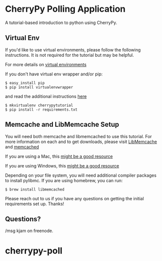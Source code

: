 CherryPy Polling Application
=========================

A tutorial-based introduction to python using CherryPy. 

Virtual Env
------------

If you'd like to use virtual environments, please follow the following instructions. It is not required for the tutorial but may be helpful.

For more details on [virtual environments](http://www.doughellmann.com/projects/virtualenvwrapper/)

If you don't have virtual env wrapper and/or pip: 
    
    $ easy_install pip
    $ pip install virtualenvwrapper
    
and read the additional instructions [here](http://virtualenvwrapper.readthedocs.org/en/latest/install.html)


    $ mkvirtualenv cherrypytutorial
    $ pip install -r requirements.txt


Memcache and LibMemcache Setup
-------------------------
You will need both memcache and libmemcached to use this tutorial. For more information on each and to get downloads, please visit [LibMemcache](https://launchpad.net/libmemcached/) and [memcached](http://memcached.org/)

If you are using a Mac, this [might be a good resource](http://tugdualgrall.blogspot.com/2011/11/installing-memcached-on-mac-os-x-and.html)

If you are using Windows, this [might be a good resource](http://www.codeforest.net/how-to-install-memcached-on-windows-machine)

Depending on your file system, you will need additional compiler packages to install pylibmc. If you are using homebrew, you can run:

    $ brew install libmemcached

Please reach out to us if you have any questions on getting the initial requirements set up. Thanks!


Questions?
----------
/msg kjam on freenode.

# cherrypy-poll
